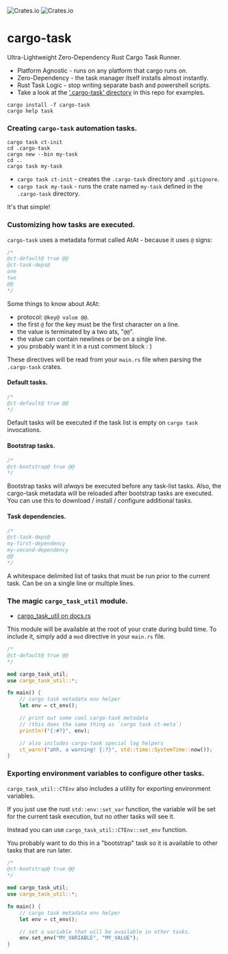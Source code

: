 ![Crates.io](https://img.shields.io/crates/l/cargo-task)
![Crates.io](https://img.shields.io/crates/v/cargo-task)

# cargo-task

Ultra-Lightweight Zero-Dependency Rust Cargo Task Runner.

- Platform Agnostic - runs on any platform that cargo runs on.
- Zero-Dependency - the task manager itself installs almost instantly.
- Rust Task Logic - stop writing separate bash and powershell scripts.
- Take a look at the ['.cargo-task' directory](./.cargo-task) in this repo for examples.

```shell
cargo install -f cargo-task
cargo help task
```

### Creating `cargo-task` automation tasks.

```shell
cargo task ct-init
cd .cargo-task
cargo new --bin my-task
cd ..
cargo task my-task
```

- `cargo task ct-init` - creates the `.cargo-task` directory and `.gitignore`.
- `cargo task my-task` - runs the crate named `my-task` defined in the `.cargo-task` directory.

It's that simple!

### Customizing how tasks are executed.

`cargo-task` uses a metadata format called AtAt - because it uses `@` signs:

```rust
/*
@ct-default@ true @@
@ct-task-deps@
one
two
@@
*/
```

Some things to know about AtAt:
- protocol: `@key@ value @@`.
- the first `@` for the key must be the first character on a line.
- the value is terminated by a two ats, "`@@`".
- the value can contain newlines or be on a single line.
- you probably want it in a rust comment block : )

These directives will be read from your `main.rs` file when parsing the
`.cargo-task` crates.

#### Default tasks.

```rust
/*
@ct-default@ true @@
*/
```

Default tasks will be executed if the task list is empty on `cargo task`
invocations.

#### Bootstrap tasks.

```rust
/*
@ct-bootstrap@ true @@
*/
```

Bootstrap tasks will *always* be executed before any task-list tasks.
Also, the cargo-task metadata will be reloaded after bootstrap tasks
are executed. You can use this to download / install / configure
additional tasks.

#### Task dependencies.

```rust
/*
@ct-task-deps@
my-first-dependency
my-second-dependency
@@
*/
```

A whitespace delimited list of tasks that must be run prior to the current
task. Can be on a single line or multiple lines.

### The magic `cargo_task_util` module.

- [cargo_task_util on docs.rs](https://docs.rs/cargo-task/latest/cargo_task/cargo_task_util/index.html)

This module will be available at the root of your crate during build time.
To include it, simply add a `mod` directive in your `main.rs` file.

```rust
/*
@ct-default@ true @@
*/

mod cargo_task_util;
use cargo_task_util::*;

fn main() {
    // cargo task metadata env helper
    let env = ct_env();

    // print out some cool cargo-task metadata
    // (this does the same thing as `cargo task ct-meta`)
    println!("{:#?}", env);

    // also includes cargo-task special log helpers
    ct_warn!("ahh, a warning! {:?}", std::time::SystemTime::now());
}
```

### Exporting environment variables to configure other tasks.

`cargo_task_util::CTEnv` also includes a utility for exporting environment
variables.

If you just use the rust `std::env::set_var` function, the variable will
be set for the current task execution, but no other tasks will see it.

Instead you can use `cargo_task_util::CTEnv::set_env` function.

You probably want to do this in a "bootstrap" task so it is available
to other tasks that are run later.

```rust
/*
@ct-bootstrap@ true @@
*/

mod cargo_task_util;
use cargo_task_util::*;

fn main() {
    // cargo task metadata env helper
    let env = ct_env();

    // set a variable that will be available in other tasks.
    env.set_env("MY_VARIABLE", "MY_VALUE");
}
```
